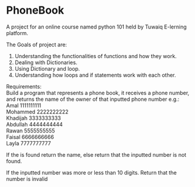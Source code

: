 # PhoneBook

A project for an online course named python 101 held by Tuwaiq E-lerning platform.  <br />

The Goals of project are:  <br />
1) Understanding the functionalities of functions and how they work. <br />
2) Dealing with Dictionaries. <br />
3) Using Dictionary and loop. <br />
4) Understanding how loops and if statements work with each other. <br />

Requirements:  <br />
Build a program that represents a phone book, it receives a phone number, and returns the name of the owner of that inputted phone number e.g.:  <br />
Amal 	1111111111 <br />
Mohammed 	2222222222 <br />
Khadijah 	3333333333  <br />
Abdullah 	4444444444 <br />
Rawan 	5555555555 <br />
Faisal 	6666666666 <br />
Layla 	7777777777 <br />

If the is found return the name, else return that the inputted number is not found.  <br />

If the inputted number was more or less than 10 digits. Return that the number is invalid <br />
